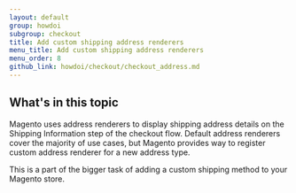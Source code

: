 ```yaml
---
layout: default
group: howdoi
subgroup: checkout
title: Add custom shipping address renderers
menu_title: Add custom shipping address renderers
menu_order: 8
github_link: howdoi/checkout/checkout_address.md
---
```

## What's in this topic
Magento uses address renderers to display shipping address details on the Shipping Information step of the checkout flow. Default address renderers cover the majority of use cases, but Magento provides way to register custom address renderer for a new address type.

<p class="q">This is a part of the bigger task of adding a custom shipping method to your Magento store.</p>